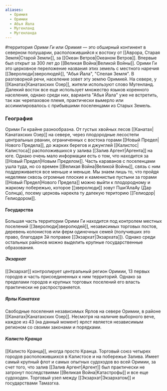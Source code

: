 ```yaml
---
aliases:
  - Оримия
  - Оримии
  - Абья Йала
  - Мугенланд
  - Мугенланда
---
```

#территория
*Орими Ги* или *Оримия* — это обширный континент в северном полушарии, расположившийся к востоку от [[Аврора, Старая Земля|Старой Земли]], за [[Океан Ветров|Океаном Ветров]]. Впервые был открыт за 300 лет до [[Великая Война|Великой Войны]]. Орими Ги это церковное переложение названия этих земель с местного наречия [[Зверолюди|зверолюдей]], "Абья Йала", "Спелая Земля". В разговорной речи, население зовет эту землю Оримией. На севере, у [[Канатах|Канатахских Озер]], жители используют слово Мугенланд. Далекий восток все еще использует множество языков коренного населения, однако среди них, варианта "Абья Йала" уже не встретить, так как черепаховое племя, практически вымерло или ассимилировалось с прибывшими поселенцами из Старых Земель.
### География
Орими Ги крайне разнообразна. От густых хвойных лесов [[Канатах|Канатахских Озер]] на севере, через плодородные лесостепи центральных рванин, ограниченных с востока горами [[Новый Предел|Нового Предела]], до жарких берегов и джунглей [[Калистос|Калистоса]] расположившихся у залива [[Залив Аргент|Аргента]] на юге. Однако очень мало информации есть о том, что находится за [[Новый Предел|Новым Пределом]]. Часть караванов с поселенцами ушла туда, но со времен [[Великая Война|Великой Войны]], связь с ним поддерживается все меньше и меньше. Мы знаем лишь то, что пройдя неделями сквозь огромные плоские и каменистые пустыни за горами [[Новый Предел|Нового Предела]] можно выйти к плодородному и жаркому побережью, которое [[зверолюди]] зовут Пши'АлаАу (Дар Солнца), посему церковь нарекла ту далекую територию [[Гелиодор|Гелиодором]].

#### Государства
Большая часть территории Орими Ги находится под контролем местных поселений [[Зверолюди|зверолюдей]], независимых торговых постов, деревень колонистов или ферм одиночных семей (получивших это право, благодаря 3й поправке [[Экзархат|Экзархата]]). Однако среди остальных районов можно выделить крупные государственные образования.

##### Экзархат
[[Экзархат]] контролирует центральный регион Оримии, 13 первых городов и часть присоединенных к ним территорий. Однако за пределами городов и крупных торговых поселений его власть практически не распространяется.

##### Ярлы Канатаха
Свободные поселения независимых Ярлов на севере Оримии, в районе [[Канатах|Канатахских Озер]]. Несмотря на наличие выборного вече, каждое из 43 (на данный момент) ярлст является независимым регионом со своими законами и порядками.

##### Калисто Кранца
[[Калисто Кранца]], иногда просто Кранца. Торговый союз четырех городов расположившихся в Калистосе и на побережье Залива. Имеет самый крупный флот и самых опытных судоходов во всей Оримии, за счет того, что залив [[Залив Аргент|Аргент]] был практически не затронут последствиями [[Великая Война|Катастрофы]] и все еще судоходен. Торговый узел между [[Экзархат|Экзархатом]] и государствами Тамазгха.